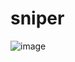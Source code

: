 # sniper
![image](https://user-images.githubusercontent.com/30718665/36348511-13a25dca-1497-11e8-943b-7dda16642947.png)
